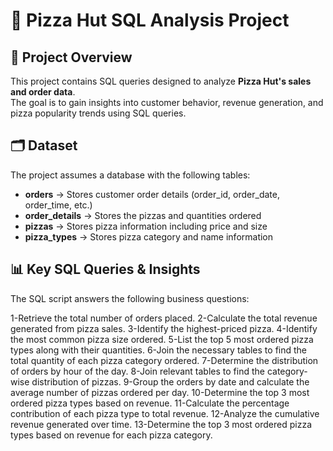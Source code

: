 # 🍕 Pizza Hut SQL Analysis Project

## 📌 Project Overview
This project contains SQL queries designed to analyze **Pizza Hut's sales and order data**.  
The goal is to gain insights into customer behavior, revenue generation, and pizza popularity trends using SQL queries.  

## 🗂️ Dataset
The project assumes a database with the following tables:
- **orders** → Stores customer order details (order_id, order_date, order_time, etc.)
- **order_details** → Stores the pizzas and quantities ordered
- **pizzas** → Stores pizza information including price and size
- **pizza_types** → Stores pizza category and name information



## 📊 Key SQL Queries & Insights
The SQL script answers the following business questions:

1-Retrieve the total number of orders placed.
2-Calculate the total revenue generated from pizza sales.
3-Identify the highest-priced pizza.
4-Identify the most common pizza size ordered.
5-List the top 5 most ordered pizza types along with their quantities.
6-Join the necessary tables to find the total quantity of each pizza category ordered.
7-Determine the distribution of orders by hour of the day.
8-Join relevant tables to find the category-wise distribution of pizzas.
9-Group the orders by date and calculate the average number of pizzas ordered per day.
10-Determine the top 3 most ordered pizza types based on revenue.
11-Calculate the percentage contribution of each pizza type to total revenue.
12-Analyze the cumulative revenue generated over time.
13-Determine the top 3 most ordered pizza types based on revenue for each pizza category.

